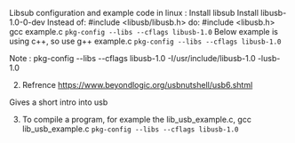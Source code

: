 Libsub configuration and example code in linux :
Install libsub
Install libusb-1.0-0-dev
Instead of:
#include <libusb/libusb.h>
do:
#include <libusb.h>
gcc example.c `pkg-config --libs --cflags libusb-1.0`
Below example is using c++, so use 
	g++ example.c `pkg-config --libs --cflags libusb-1.0`

Note :
 pkg-config --libs --cflags libusb-1.0
 -I/usr/include/libusb-1.0 -lusb-1.0 


2. Refrence 
https://www.beyondlogic.org/usbnutshell/usb6.shtml

Gives a short intro into usb

3. To compile a program, for example the lib_usb_example.c, 
gcc lib_usb_example.c `pkg-config --libs --cflags libusb-1.0`

